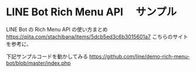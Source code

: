 # LINE Bot Rich Menu API 　サンプル

LINE Bot の Rich Menu API の使い方まとめ
https://qiita.com/stachibana/items/5dcb5ed3c6b3015601a7
こちらのサイトを参考に、

下記サンプルコードを動かしてみる
https://github.com/line/demo-rich-menu-bot/blob/master/index.php
